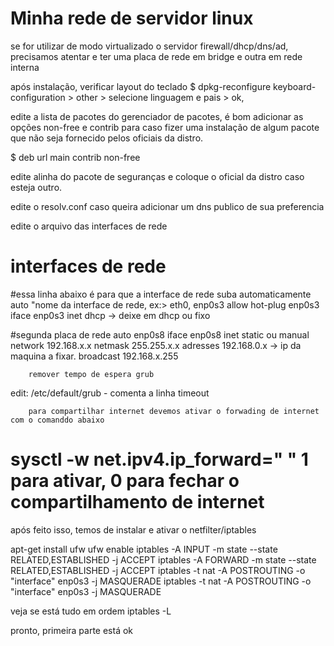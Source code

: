 # Minha rede de servidor linux

se for utilizar de modo virtualizado o servidor firewall/dhcp/dns/ad, precisamos atentar e ter uma placa de rede em bridge e outra em rede interna

após instalação, verificar layout do teclado
$ dpkg-reconfigure keyboard-configuration > other > selecione linguagem e pais > ok, 
 
 
edite a lista de pacotes do gerenciador de pacotes, é bom adicionar as opções non-free e contrib para caso fizer uma instalação de algum pacote que não seja fornecido pelos oficiais da distro.

$ deb  url main contrib non-free

edite  alinha do pacote de seguranças e coloque o oficial da distro caso esteja outro.


edite o resolv.conf caso queira adicionar um dns publico de sua preferencia

edite o arquivo das interfaces de rede

# interfaces de rede
#essa linha abaixo é para que a interface de rede suba automaticamente
auto "nome da interface de rede, ex:> eth0, enp0s3
allow hot-plug enp0s3
iface enp0s3 inet dhcp -> deixe em dhcp ou fixo

#segunda placa de rede 
  auto enp0s8
  iface enp0s8 inet static ou manual
        network 192.168.x.x
        netmask 255.255.x.x
        adresses 192.168.0.x -> ip da maquina a fixar.
        broadcast 192.168.x.255
        
        
        
        
        
        remover tempo de espera grub
edit: /etc/default/grub - comenta a linha timeout
        
        
        
        
        para compartilhar internet devemos ativar o forwading de internet com o comanddo abaixo
 # sysctl -w net.ipv4.ip_forward=" " 1 para ativar, 0 para fechar o compartilhamento de internet
 
 após feito isso, temos de instalar e ativar o netfilter/iptables
 
 apt-get install ufw
ufw enable
 iptables -A INPUT -m state --state RELATED,ESTABLISHED -j ACCEPT
 iptables -A FORWARD -m state --state RELATED,ESTABLISHED -j ACCEPT
 iptables -t nat -A POSTROUTING -o "interface" enp0s3 -j MASQUERADE
iptables -t nat -A POSTROUTING -o "interface" enp0s3 -j MASQUERADE

veja se está tudo em ordem 
iptables -L

pronto, primeira parte está ok


